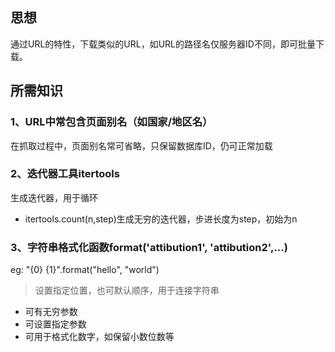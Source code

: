 ## 思想  
通过URL的特性，下载类似的URL，如URL的路径名仅服务器ID不同，即可批量下载。

## 所需知识


### 1、URL中常包含页面别名（如国家/地区名）
在抓取过程中，页面别名常可省略，只保留数据库ID，仍可正常加载


### 2、迭代器工具itertools
生成迭代器，用于循环
- itertools.count(n,step)生成无穷的迭代器，步进长度为step，初始为n 

### 3、字符串格式化函数format('attibution1', 'attibution2',...)
eg: "{0} {1}".format("hello", "world")  
> 设置指定位置，也可默认顺序，用于连接字符串  
- 可有无穷参数
- 可设置指定参数
- 可用于格式化数字，如保留小数位数等
